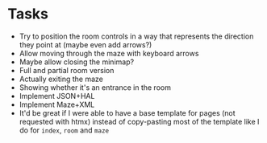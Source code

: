 # Tasks
* Try to position the room controls in a way that represents the direction they point at (maybe even add arrows?)
* Allow moving through the maze with keyboard arrows
* Maybe allow closing the minimap?
* Full and partial room version
* Actually exiting the maze
* Showing whether it's an entrance in the room
* Implement JSON+HAL
* Implement Maze+XML
* It'd be great if I were able to have a base template for pages (not requested with htmx) instead of copy-pasting most of the template like I do for `index`, `room` and `maze`

